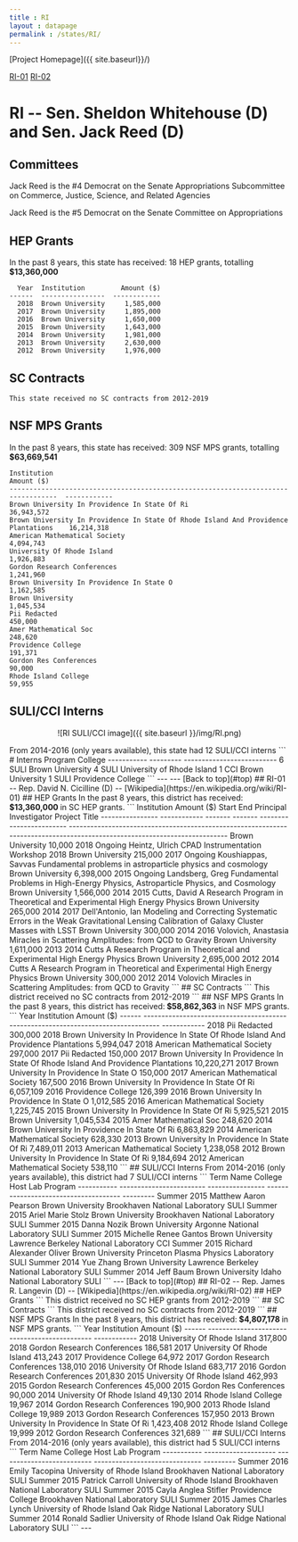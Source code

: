 ```yaml
---
title : RI
layout : datapage
permalink : /states/RI/
---
```

<a name="top"></a>
[Project Homepage]({{ site.baseurl}}/)


[RI-01](#RI-01)  [RI-02](#RI-02)  

# RI -- Sen. Sheldon Whitehouse (D) and  Sen. Jack Reed (D)
## Committees
Jack Reed is the #4 Democrat on the Senate Appropriations Subcommittee on Commerce, Justice, Science, and Related Agencies 

Jack Reed is the #5 Democrat on the Senate Committee on Appropriations 

## HEP Grants
In the past 8 years, this state has received:
18 HEP grants, totalling <b> $13,360,000</b>
```
  Year  Institution         Amount ($)
------  ----------------  ------------
  2018  Brown University     1,585,000
  2017  Brown University     1,895,000
  2016  Brown University     1,650,000
  2015  Brown University     1,643,000
  2014  Brown University     1,981,000
  2013  Brown University     2,630,000
  2012  Brown University     1,976,000
```
## SC Contracts
```
This state received no SC contracts from 2012-2019
```
## NSF MPS Grants
In the past 8 years, this state has received:
309 NSF MPS grants, totalling <b> $63,669,541</b>
```
Institution                                                                           Amount ($)
----------------------------------------------------------------------------------  ------------
Brown University In Providence In State Of Ri                                         36,943,572
Brown University In Providence In State Of Rhode Island And Providence Plantations    16,214,318
American Mathematical Society                                                          4,094,743
University Of Rhode Island                                                             1,926,883
Gordon Research Conferences                                                            1,241,960
Brown University In Providence In State O                                              1,162,585
Brown University                                                                       1,045,534
Pii Redacted                                                                             450,000
Amer Mathematical Soc                                                                    248,620
Providence College                                                                       191,371
Gordon Res Conferences                                                                    90,000
Rhode Island College                                                                      59,955
```
## SULI/CCI Interns
<p align="center">
![RI SULI/CCI image]({{ site.baseurl }}/img/RI.png)
</p>
From 2014-2016 (only years available), this state had 12 SULI/CCI interns
```
  # Interns  Program    College
-----------  ---------  --------------------------
          6  SULI       Brown University
          4  SULI       University of Rhode Island
          1  CCI        Brown University
          1  SULI       Providence College
```
---
---
<a name="RI-01"></a>
[Back to top](#top)
## RI-01 -- Rep. David N. Cicilline (D) -- [Wikipedia](https://en.wikipedia.org/wiki/RI-01)
## HEP Grants
In the past 8 years, this district has received:<b> $13,360,000 </b>in SC HEP grants.
```
Institution         Amount ($)    Start  End      Principal Investigator    Project Title
----------------  ------------  -------  -------  ------------------------  --------------------------------------------------------------------------------------------------------------------------
Brown University        10,000     2018  Ongoing  Heintz, Ulrich            CPAD Instrumentation Workshop 2018
Brown University       215,000     2017  Ongoing  Koushiappas, Savvas       Fundamental problems in astroparticle physics and cosmology
Brown University     6,398,000     2015  Ongoing  Landsberg, Greg           Fundamental Problems in High-Energy Physics, Astroparticle Physics, and Cosmology
Brown University     1,566,000     2014  2015     Cutts, David              A Research Program in Theoretical and Experimental High Energy Physics
Brown University       265,000     2014  2017     Dell'Antonio, Ian         Modeling and Correcting Systematic Errors in the Weak Gravitational Lensing Calibration of Galaxy Cluster Masses with LSST
Brown University       300,000     2014  2016     Volovich, Anastasia       Miracles in Scattering Amplitudes: from QCD to Gravity
Brown University     1,611,000     2013  2014     Cutts                     A Research Program in Theoretical and Experimental High Energy Physics
Brown University     2,695,000     2012  2014     Cutts                     A Research Program in Theoretical and Experimental High Energy Physics
Brown University       300,000     2012  2014     Volovich                  Miracles in Scattering Amplitudes: from QCD to Gravity
```
## SC Contracts
```
This district received no SC contracts from 2012-2019
```
## NSF MPS Grants
In the past 8 years, this district has received:<b> $58,862,363 </b>in NSF MPS grants.
```
  Year  Institution                                                                           Amount ($)
------  ----------------------------------------------------------------------------------  ------------
  2018  Pii Redacted                                                                             300,000
  2018  Brown University In Providence In State Of Rhode Island And Providence Plantations     5,994,047
  2018  American Mathematical Society                                                            297,000
  2017  Pii Redacted                                                                             150,000
  2017  Brown University In Providence In State Of Rhode Island And Providence Plantations    10,220,271
  2017  Brown University In Providence In State O                                                150,000
  2017  American Mathematical Society                                                            167,500
  2016  Brown University In Providence In State Of Ri                                          6,057,109
  2016  Providence College                                                                       126,399
  2016  Brown University In Providence In State O                                              1,012,585
  2016  American Mathematical Society                                                          1,225,745
  2015  Brown University In Providence In State Of Ri                                          5,925,521
  2015  Brown University                                                                       1,045,534
  2015  Amer Mathematical Soc                                                                    248,620
  2014  Brown University In Providence In State Of Ri                                          6,863,829
  2014  American Mathematical Society                                                            628,330
  2013  Brown University In Providence In State Of Ri                                          7,489,011
  2013  American Mathematical Society                                                          1,238,058
  2012  Brown University In Providence In State Of Ri                                          9,184,694
  2012  American Mathematical Society                                                            538,110
```
## SULI/CCI Interns
From 2014-2016 (only years available), this district had 7 SULI/CCI interns
```
Term         Name                      College           Host Lab                               Program
-----------  ------------------------  ----------------  -------------------------------------  ---------
Summer 2015  Matthew Aaron Pearson     Brown University  Brookhaven National Laboratory         SULI
Summer 2015  Ariel Marie Stolz         Brown University  Brookhaven National Laboratory         SULI
Summer 2015  Danna Nozik               Brown University  Argonne National Laboratory            SULI
Summer 2015  Michelle Renee Gantos     Brown University  Lawrence Berkeley National Laboratory  CCI
Summer 2015  Richard Alexander Oliver  Brown University  Princeton Plasma Physics Laboratory    SULI
Summer 2014  Yue Zhang                 Brown University  Lawrence Berkeley National Laboratory  SULI
Summer 2014  Jeff Baum                 Brown University  Idaho National Laboratory              SULI
```
---
<a name="RI-02"></a>
[Back to top](#top)
## RI-02 -- Rep. James R. Langevin (D) -- [Wikipedia](https://en.wikipedia.org/wiki/RI-02)
## HEP Grants
```
This district received no SC HEP grants from 2012-2019
```
## SC Contracts
```
This district received no SC contracts from 2012-2019
```
## NSF MPS Grants
In the past 8 years, this district has received:<b> $4,807,178 </b>in NSF MPS grants.
```
  Year  Institution                                      Amount ($)
------  ---------------------------------------------  ------------
  2018  University Of Rhode Island                          317,800
  2018  Gordon Research Conferences                         186,581
  2017  University Of Rhode Island                          413,243
  2017  Providence College                                   64,972
  2017  Gordon Research Conferences                         138,010
  2016  University Of Rhode Island                          683,717
  2016  Gordon Research Conferences                         201,830
  2015  University Of Rhode Island                          462,993
  2015  Gordon Research Conferences                          45,000
  2015  Gordon Res Conferences                               90,000
  2014  University Of Rhode Island                           49,130
  2014  Rhode Island College                                 19,967
  2014  Gordon Research Conferences                         190,900
  2013  Rhode Island College                                 19,989
  2013  Gordon Research Conferences                         157,950
  2013  Brown University In Providence In State Of Ri     1,423,408
  2012  Rhode Island College                                 19,999
  2012  Gordon Research Conferences                         321,689
```
## SULI/CCI Interns
From 2014-2016 (only years available), this district had 5 SULI/CCI interns
```
Term         Name                  College                     Host Lab                        Program
-----------  --------------------  --------------------------  ------------------------------  ---------
Summer 2016  Emily Tacopina        University of Rhode Island  Brookhaven National Laboratory  SULI
Summer 2015  Patrick Carroll       University of Rhode Island  Brookhaven National Laboratory  SULI
Summer 2015  Cayla Anglea Stifler  Providence College          Brookhaven National Laboratory  SULI
Summer 2015  James Charles Lynch   University of Rhode Island  Oak Ridge National Laboratory   SULI
Summer 2014  Ronald Sadlier        University of Rhode Island  Oak Ridge National Laboratory   SULI
```
---
